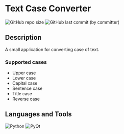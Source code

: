 # Text Case Converter
![GitHub repo size](https://img.shields.io/github/repo-size/I-antiva-I/TextCaseConverter?style=for-the-badge)
![GitHub last commit (by committer)](https://img.shields.io/github/last-commit/I-antiva-I/TextCaseConverter?style=for-the-badge)

## Description
A small application for converting case of text.
### Supported cases
- Upper case
- Lower case
- Capital case
- Sentence case
- Title case
- Reverse case

## Languages and Tools
![Python](https://img.shields.io/badge/Python-3776AB?style=for-the-badge&logo=python&logoColor=white)
![PyQt](https://img.shields.io/badge/PyQt-41cd52?style=for-the-badge)
